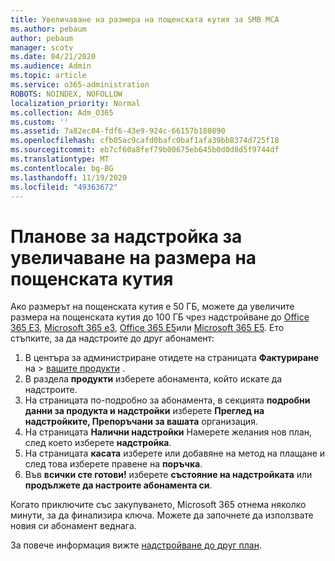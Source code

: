 ```yaml
---
title: Увеличаване на размера на пощенската кутия за SMB МСА
ms.author: pebaum
author: pebaum
manager: scotv
ms.date: 04/21/2020
ms.audience: Admin
ms.topic: article
ms.service: o365-administration
ROBOTS: NOINDEX, NOFOLLOW
localization_priority: Normal
ms.collection: Adm_O365
ms.custom: ''
ms.assetid: 7a82ec04-fdf6-43e9-924c-66157b180890
ms.openlocfilehash: cfb05ac9cafd0bafc0baf1afa39bb8374d725f18
ms.sourcegitcommit: eb7cf60a8fef79b00675eb645b0d0d8d5f9744df
ms.translationtype: MT
ms.contentlocale: bg-BG
ms.lasthandoff: 11/19/2020
ms.locfileid: "49363672"
---
```

# <a name="upgrade-plans-to-increase-mailbox-size"></a>Планове за надстройка за увеличаване на размера на пощенската кутия

Ако размерът на пощенската кутия е 50 ГБ, можете да увеличите размера на пощенската кутия до 100 ГБ чрез надстройване до [Office 365 E3](https://www.microsoft.com/microsoft-365/enterprise/office-365-e3?rtc=1&activetab=pivot:overviewtab), [Microsoft 365 e3](https://www.microsoft.com/microsoft-365/enterprise/e3?activetab=pivot%3aoverviewtab), [Office 365 E5](https://www.microsoft.com/microsoft-365/enterprise/office-365-e5?rtc=1&activetab=pivot%3aoverviewtab)или [Microsoft 365 E5](https://www.microsoft.com/microsoft-365/enterprise/e5?activetab=pivot%3aoverviewtab). Ето стъпките, за да надстроите до друг абонамент:
  
1. В центъра за администриране отидете на страницата **Фактуриране** на  >  [вашите продукти](https://go.microsoft.com/fwlink/p/?linkid=842054) .
2. В раздела **продукти** изберете абонамента, който искате да надстроите.
3. На страницата по-подробно за абонамента, в секцията **подробни данни за продукта и надстройки** изберете **Преглед на надстройките, Препоръчани за вашата** организация.
4. На страницата **Налични надстройки** Намерете желания нов план, след което изберете **надстройка**.
5. На страницата **касата** изберете или добавяне на метод на плащане и след това изберете правене на **поръчка**.
6. Във **всички сте готови!** изберете **състояние на надстройката** или **продължете да настроите абонамента си**.

Когато приключите със закупуването, Microsoft 365 отнема няколко минути, за да финализира ключа. Можете да започнете да използвате новия си абонамент веднага.

За повече информация вижте [надстройване до друг план](https://docs.microsoft.com/microsoft-365/commerce/subscriptions/upgrade-to-different-plan).